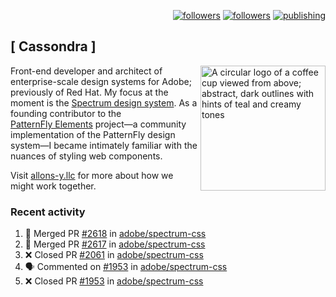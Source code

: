 <p align="right"><a rel="me" href="https://front-end.social/@castastrophe">
    <img alt="followers" title="Follow me on Mastodon" src="https://img.shields.io/mastodon/follow/109297102751309835?domain=https%3A%2F%2Ffront-end.social&label=Follow&logo=mastodon&logoColor=white&style=for-the-badge&labelColor=008080&color=006969"/></a>
  <a href="https://codepen.io/castastrophe/">
    <img alt="followers" title="Follow me on CodePen" src="https://img.shields.io/badge/23-1?color=640464&labelColor=7c007c&style=for-the-badge&logo=codepen&label=Follow"/></a>
<a href="https://castastrophe.medium.com/">
    <img alt="publishing" title="View articles on Medium" src="https://img.shields.io/badge/107-1?color=666&labelColor=444&label=subscribe&logo=medium&logoColor=white&style=for-the-badge"/></a>
</p>

## [&nbsp;Cassondra&nbsp;]

<img align="right" src="https://github-production-user-asset-6210df.s3.amazonaws.com/1840295/253016758-ba468774-1cd3-42c2-8f43-947b5eeb5edf.png" height="200" alt="A circular logo of a coffee cup viewed from above; abstract, dark outlines with hints of teal and creamy tones">

Front-end developer and architect of enterprise-scale design systems for Adobe; previously of Red Hat. My focus at the moment is the [Spectrum design system](https://github.com/adobe/spectrum-css). As a founding contributor to the [PatternFly&nbsp;Elements](https://github.com/patternfly/patternfly-elements) project&mdash;a community implementation of the PatternFly design system&mdash;I became intimately familiar with the nuances of styling web components.

Visit [allons-y.llc](http://allons-y.llc/) for more about how we might work together.

### Recent activity

<!--START_SECTION:activity-->
1. 🎉 Merged PR [#2618](https://github.com/adobe/spectrum-css/pull/2618) in [adobe/spectrum-css](https://github.com/adobe/spectrum-css)
2. 🎉 Merged PR [#2617](https://github.com/adobe/spectrum-css/pull/2617) in [adobe/spectrum-css](https://github.com/adobe/spectrum-css)
3. ❌ Closed PR [#2061](https://github.com/adobe/spectrum-css/pull/2061) in [adobe/spectrum-css](https://github.com/adobe/spectrum-css)
4. 🗣 Commented on [#1953](https://github.com/adobe/spectrum-css/pull/1953#issuecomment-2029781627) in [adobe/spectrum-css](https://github.com/adobe/spectrum-css)
5. ❌ Closed PR [#1953](https://github.com/adobe/spectrum-css/pull/1953) in [adobe/spectrum-css](https://github.com/adobe/spectrum-css)
<!--END_SECTION:activity-->
